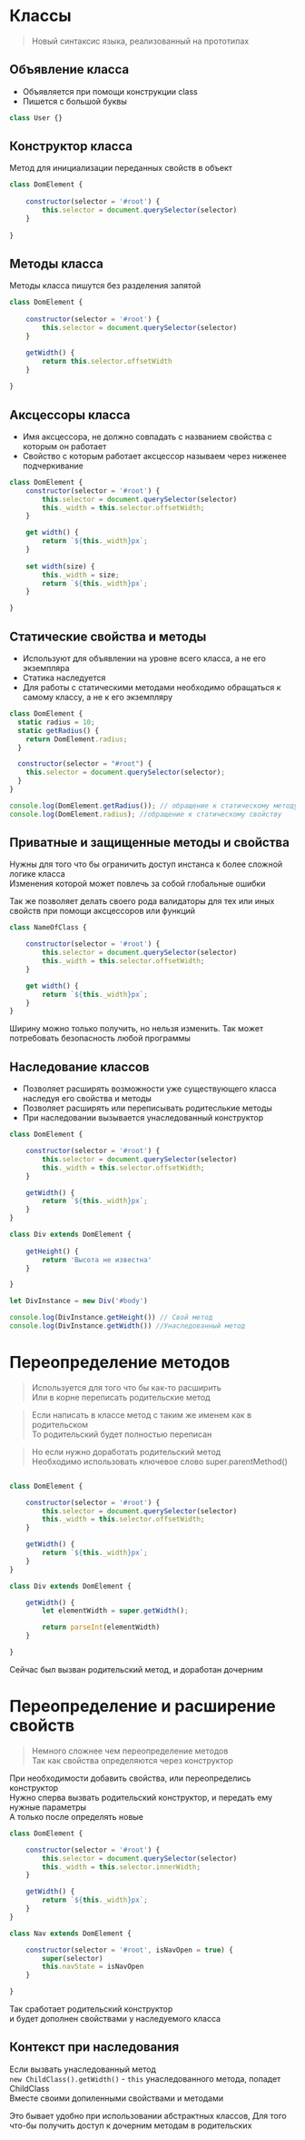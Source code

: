 # Классы
> Новый синтаксис языка, реализованный на прототипах

## Объявление класса
* Объявляется при помощи конструкции class
* Пишется с большой буквы
```javascript
class User {}
```


## Конструктор класса
Метод для инициализации переданных свойств в объект 

```javascript
class DomElement {
    
	constructor(selector = '#root') {
		this.selector = document.querySelector(selector)
	}
	
}
```



## Методы класса
Методы класса пишутся без разделения запятой

```javascript
class DomElement {
    
	constructor(selector = '#root') {
		this.selector = document.querySelector(selector)
	}

	getWidth() {
		return this.selector.offsetWidth
	}
	
}
```

## Аксцессоры класса
* Имя аксцессора, не должно совпадать с названием свойства с которым он работает
* Свойство с которым работает аксцессор называем через ниженее подчеркивание


```javascript
class DomElement {
	constructor(selector = '#root') {
		this.selector = document.querySelector(selector)
		this._width = this.selector.offsetWidth;
	}

	get width() {
		return `${this._width}px`; 
	}
	
	set width(size) {
		this._width = size;
		return `${this._width}px`; 
	}

}
```

## Статические свойства и методы
* Используют для объявлении на уровне всего класса, а не его экземпляра
* Статика наследуется
* Для работы с статическими методами необходимо обращаться к самому классу, а не к его экземпляру

```javascript
class DomElement {
  static radius = 10;
  static getRadius() {
    return DomElement.radius;
  }

  constructor(selector = "#root") {
    this.selector = document.querySelector(selector);
  }
}

console.log(DomElement.getRadius()); // обращение к статическому методу
console.log(DomElement.radius); //обращение к статическому свойству
```



## Приватные и защищенные методы и свойства
Нужны для того что бы ограничить доступ инстанса к более сложной логике класса   
Изменения которой может повлечь за собой глобальные ошибки

Так же позволяет делать своего рода валидаторы для тех или иных свойств при помощи аксцессоров или функций 

```javascript
class NameOfClass {

	constructor(selector = '#root') {
		this.selector = document.querySelector(selector)
		this._width = this.selector.offsetWidth;
	}

	get width() {
		return `${this._width}px`; 
	}
} 
```
Ширину можно только получить, но нельзя изменить. 
Так может потребовать безопасность любой программы 

## Наследование классов
* Позволяет расширять возможности уже существующего класса наследуя его свойства и методы 
* Позволяет расширять или переписывать родитеслькие методы
* При наследовании вызывается унаследованный конструктор

```javascript
class DomElement {

	constructor(selector = '#root') {
		this.selector = document.querySelector(selector)
		this._width = this.selector.offsetWidth;
	}

	getWidth() {
		return `${this._width}px`; 
	}
} 

class Div extends DomElement {
    
	getHeight() {
		return 'Высота не известна'
	}

}

let DivInstance = new Div('#body')

console.log(DivInstance.getHeight()) // Свой метод
console.log(DivInstance.getWidth()) //Унаследованный метод
```


# Переопределение методов
> Используется для того что бы как-то расширить   
  Или в корне переписать родительские метод

> Если написать в классе метод с таким же именем как в родительском  
  То родительский будет полностью переписан

> Но если нужно доработать родительский метод  
  Необходимо использовать ключевое слово super.parentMethod()

```javascript

class DomElement {

	constructor(selector = '#root') {
		this.selector = document.querySelector(selector)
		this._width = this.selector.offsetWidth;
	}

	getWidth() {
		return `${this._width}px`; 
	}
} 

class Div extends DomElement {

	getWidth() {
		let elementWidth = super.getWidth();

		return parseInt(elementWidth) 
	}

}
```
Сейчас был вызван родительский метод, и доработан дочерним


# Переопределение и расширение свойств
> Немного сложнее чем переопределение методов  
  Так как свойства определяются через конструктор

При необходимости добавить свойства, или переопределись конструктор  
Нужно сперва вызвать родительский конструктор, и передать ему нужные параметры    
А только после определять новые

```javascript
class DomElement {

	constructor(selector = '#root') {
		this.selector = document.querySelector(selector)
		this._width = this.selector.innerWidth;
	}

	getWidth() {
		return `${this._width}px`; 
	}
} 

class Nav extends DomElement {

	constructor(selector = '#root', isNavOpen = true) {
		super(selector)
		this.navState = isNavOpen
	}

}
```
Так сработает родительский конструктор   
и будет дополнен свойствами у наследуемого класса

## Контекст при наследования
Если вызвать унаследованный метод   
`new ChildClass().getWidth()` - `this` унаследованного метода, попадет ChildClass   
Вместе своими допиленными свойствами и методами

Это бывает удобно при использовании абстрактных классов,
Для того что-бы получить доступ к дочерним методам в родительских  

